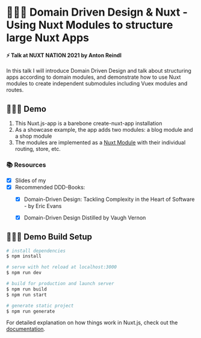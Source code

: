 # 🙋🏽‍♂️ Domain Driven Design & Nuxt - Using Nuxt Modules to structure large Nuxt Apps

#### ⚡️ Talk at NUXT NATION 2021 by Anton Reindl

In this talk I will introduce Domain Driven Design and talk about structuring apps according to domain modules, and demonstrate how to use Nuxt modules to create independent submodules including Vuex modules and routes.

## 👨🏼‍💻 Demo
1. This Nuxt.js-app is a barebone create-nuxt-app installation 
2. As a showcase example, the app adds two modules: a blog module and a shop module 
3. The modules are implemented as a [Nuxt Module](https://nuxtjs.org/docs/2.x/directory-structure/modules#write-your-own-module) with their individual routing, store, etc.


### 📚 Resources
- [x] Slides of my
- [x] Recommended DDD-Books:
  - [x] Domain-Driven Design: Tackling Complexity in the Heart of Software - by Eric Evans
  - [x] Domain-Driven Design Distilled by Vaugh Vernon


## 👨🏽‍💼 Demo Build Setup

```bash
# install dependencies
$ npm install

# serve with hot reload at localhost:3000
$ npm run dev

# build for production and launch server
$ npm run build
$ npm run start

# generate static project
$ npm run generate
```

For detailed explanation on how things work in Nuxt.js, check out the [documentation](https://nuxtjs.org).

